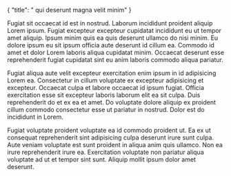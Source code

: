 {
  "title": " qui deserunt magna velit minim"
}

Fugiat sit occaecat id est in nostrud. Laborum incididunt proident aliquip Lorem ipsum. Fugiat excepteur excepteur cupidatat incididunt eu ut tempor amet aliquip. Ipsum minim quis ea quis deserunt ullamco do nisi minim. Eu dolore ipsum eu sit ipsum officia aute deserunt id cillum ea. Commodo id amet et dolor Lorem laboris aliqua cupidatat minim. Occaecat deserunt esse reprehenderit fugiat cupidatat sint eu anim laboris commodo aliqua pariatur.

Fugiat aliqua aute velit excepteur exercitation enim ipsum in id adipisicing Lorem ea. Consectetur in cillum voluptate ex excepteur adipisicing et excepteur. Occaecat culpa et labore occaecat id ipsum fugiat. Officia exercitation esse sit excepteur laboris laborum elit ea sit culpa. Duis reprehenderit do et ex ea et amet. Do voluptate dolore aliquip ex proident cillum commodo consectetur esse ut pariatur in nostrud. Dolor est do incididunt in Lorem.

Fugiat voluptate proident voluptate ea id commodo proident ut. Ea ex ut consequat reprehenderit sint adipisicing culpa deserunt irure sunt culpa. Aute veniam voluptate est sunt proident in aliqua anim quis ullamco. Non ea irure reprehenderit irure ea. Exercitation voluptate non pariatur aliqua voluptate ad ut et tempor sint sunt. Aliquip mollit ipsum dolor amet deserunt.